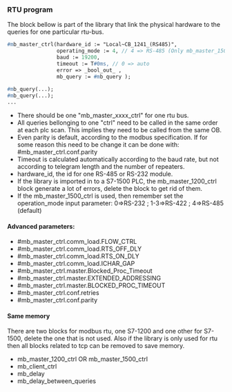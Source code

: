 ### RTU program

The block bellow is part of the library that link the physical hardware to the queries for one particular rtu-bus.

```pascal
#mb_master_ctrl(hardware_id := "Local~CB_1241_(RS485)", 
                operating_mode := 4, // 4 => RS-485 (Only mb_master_1500_ctrl)
                baud := 19200,  
                timeout := T#0ms, // 0 => auto
                error => _bool_out_ ,
                mb_query := #mb_query );
                
#mb_query(...);
#mb_query(...);
...
```

- There should be one "mb_master_xxxx_ctrl" for one rtu bus. 
- All queries bellonging to one "ctrl" need to be called in the same order at each plc scan. This implies they need to be called from the same OB.
- Even parity is default, according to the modbus specification. If for some reason this need to be change it can be done with: #mb_master_ctrl.conf.parity
- Timeout is calculated automatically according to the baud rate, but not according to telegram length and the number of repeaters.
- hardware_id, the id for one RS-485 or RS-232 module.
- If the library is imported in to a S7-1500 PLC, the mb_master_1200_ctrl block generate a lot of errors, delete the block to get rid of them.
- If the mb_master_1500_ctrl is used, then remember set the operation_mode input parameter: 0=>RS-232 ; 1-3=>RS-422 ; 4=>RS-485 (default)

#### Advanced parameters:   
- #mb_master_ctrl.comm_load.FLOW_CTRL   
- #mb_master_ctrl.comm_load.RTS_OFF_DLY
- #mb_master_ctrl.comm_load.RTS_ON_DLY
- #mb_master_ctrl.comm_load.ICHAR_GAP
- #mb_master_ctrl.master.Blocked_Proc_Timeout
- #mb_master_ctrl.master.EXTENDED_ADDRESSING
- #mb_master_ctrl.master.BLOCKED_PROC_TIMEOUT
- #mb_master_ctrl.conf.retries
- #mb_master_ctrl.conf.parity

#### Same memory

There are two blocks for modbus rtu, one S7-1200 and one other for S7-1500, delete the one that is not used. Also if the library is only used for rtu then all blocks related to tcp can be removed to save memory.

- mb_master_1200_ctrl OR mb_master_1500_ctrl 
- mb_client_ctrl
- mb_delay
- mb_delay_between_queries
